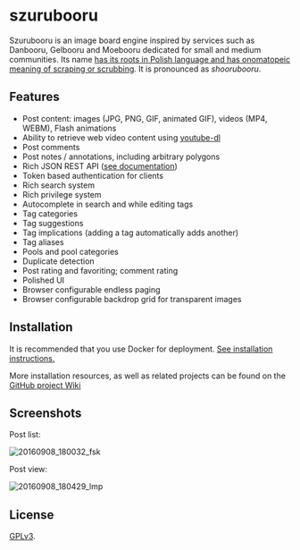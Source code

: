 # szurubooru

Szurubooru is an image board engine inspired by services such as Danbooru,
Gelbooru and Moebooru dedicated for small and medium communities. Its name [has
its roots in Polish language and has onomatopeic meaning of scraping or
scrubbing](http://sjp.pwn.pl/sjp/;2527372). It is pronounced as *shoorubooru*.

## Features

- Post content: images (JPG, PNG, GIF, animated GIF), videos (MP4, WEBM), Flash animations
- Ability to retrieve web video content using [youtube-dl](https://github.com/ytdl-org/youtube-dl)
- Post comments
- Post notes / annotations, including arbitrary polygons
- Rich JSON REST API ([see documentation](doc/API.md))
- Token based authentication for clients
- Rich search system
- Rich privilege system
- Autocomplete in search and while editing tags
- Tag categories
- Tag suggestions
- Tag implications (adding a tag automatically adds another)
- Tag aliases
- Pools and pool categories
- Duplicate detection
- Post rating and favoriting; comment rating
- Polished UI
- Browser configurable endless paging
- Browser configurable backdrop grid for transparent images

## Installation

It is recommended that you use Docker for deployment.
[See installation instructions.](doc/INSTALL.md)

More installation resources, as well as related projects can be found on the
[GitHub project Wiki](https://github.com/rororobby/szurubooru/wiki)

## Screenshots

Post list:

![20160908_180032_fsk](https://cloud.githubusercontent.com/assets/1045476/18356730/3f1123d6-75ee-11e6-85dd-88a7615243a0.png)

Post view:

![20160908_180429_lmp](https://cloud.githubusercontent.com/assets/1045476/18356731/3f1566ee-75ee-11e6-9594-e86ca7347b0f.png)

## License

[GPLv3](LICENSE.md).
